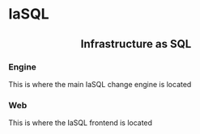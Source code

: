 # IaSQL

<h2 align="center">
Infrastructure as SQL
</h2>

### Engine

This is where the main IaSQL change engine is located

### Web

This is where the IaSQL frontend is located
